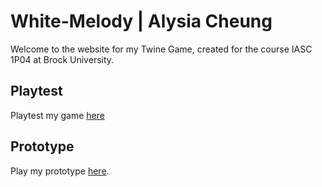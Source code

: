 # White-Melody | Alysia Cheung

Welcome to the website for my Twine Game, created for the course IASC 1P04 at Brock University.

## Playtest

Playtest my game [here](playtest/playtest)

## Prototype

Play my prototype [here](prototype/WhiteMelody_Prototype.html).
